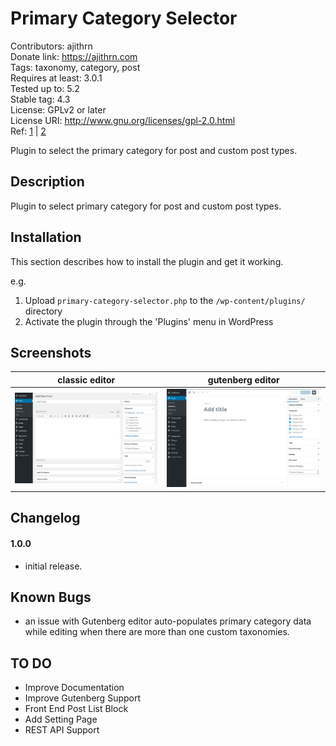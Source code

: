 # Primary Category Selector

Contributors: ajithrn  
Donate link: https://ajithrn.com  
Tags: taxonomy, category, post  
Requires at least: 3.0.1  
Tested up to: 5.2  
Stable tag: 4.3  
License: GPLv2 or later  
License URI: http://www.gnu.org/licenses/gpl-2.0.html  
Ref: [1](https://wordpress.org/plugins/easy-primary-category/) | [2](https://github.com/airesvsg/wp-primary-category)

Plugin to select the primary category for post and custom post types.

## Description

Plugin to select primary category for post and custom post types.

## Installation

This section describes how to install the plugin and get it working.

e.g.

1. Upload `primary-category-selector.php` to the `/wp-content/plugins/` directory
1. Activate the plugin through the 'Plugins' menu in WordPress

## Screenshots

   classic editor | gutenberg editor
--- | ---
![alt text](screenshots/post-edit-screen-classic.png "WP Gutenberg Editor") | ![alt text](screenshots/post-edit-screen-guenberg.png "WP Classic Editor")

## Changelog

#### 1.0.0
* initial release.

## Known Bugs
- an issue with Gutenberg editor auto-populates primary category data while editing when there are more than one custom taxonomies.

## TO DO
- Improve Documentation
- Improve Gutenberg Support
- Front End Post List Block
- Add Setting Page
- REST API Support
